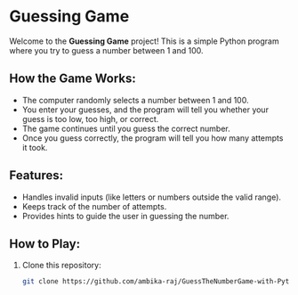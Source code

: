 # Guessing Game

Welcome to the **Guessing Game** project! This is a simple Python program where you try to guess a number between 1 and 100.

## How the Game Works:
- The computer randomly selects a number between 1 and 100.
- You enter your guesses, and the program will tell you whether your guess is too low, too high, or correct.
- The game continues until you guess the correct number.
- Once you guess correctly, the program will tell you how many attempts it took.

## Features:
- Handles invalid inputs (like letters or numbers outside the valid range).
- Keeps track of the number of attempts.
- Provides hints to guide the user in guessing the number.

## How to Play:
1. Clone this repository:
   ```bash
   git clone https://github.com/ambika-raj/GuessTheNumberGame-with-Python.git
